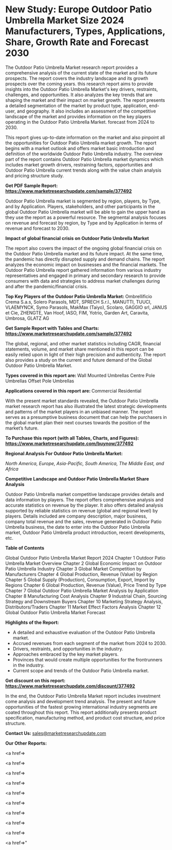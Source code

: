 # New Study: Europe Outdoor Patio Umbrella Market Size 2024 Manufacturers, Types, Applications, Share, Growth Rate and Forecast 2030

The Outdoor Patio Umbrella Market research report provides a comprehensive analysis of the current state of the market and its future prospects. The report covers the industry landscape and its growth prospects over the coming years. this research report aims to provide insights into the Outdoor Patio Umbrella Market's key drivers, restraints, challenges, and opportunities. It also analyzes the key trends that are shaping the market and their impact on market growth. The report presents a detailed segmentation of the market by product type, application, end-user, and geography. It also includes an assessment of the competitive landscape of the market and provides information on the key players operating in the Outdoor Patio Umbrella Market. forecast from 2024 to 2030.

This report gives up-to-date information on the market and also pinpoint all the opportunities for Outdoor Patio Umbrella market growth. The report begins with a market outlook and offers market basic introduction and definition of the worldwide Outdoor Patio Umbrella industry. The overview part of the report contains Outdoor Patio Umbrella market dynamics which includes market growth drivers, restraining factors, opportunities and Outdoor Patio Umbrella current trends along with the value chain analysis and pricing structure study.

<strong><b>Get PDF Sample Report: <a href=https://www.marketresearchupdate.com/sample/377492>https://www.marketresearchupdate.com/sample/377492</a></b></strong>

Outdoor Patio Umbrella market is segmented by region, players, by Type, and by Application. Players, stakeholders, and other participants in the global Outdoor Patio Umbrella market will be able to gain the upper hand as they use the report as a powerful resource. The segmental analysis focuses on revenue and forecast by region, by Type and by Application in terms of revenue and forecast to 2030.

<strong><b>Impact of global financial crisis on Outdoor Patio Umbrella Market</b></strong>

The report also covers the impact of the ongoing global financial crisis on the Outdoor Patio Umbrella market and its future impact. At the same time, the pandemic has directly disrupted supply and demand chains. The report analyzes the economic impact on businesses and the financial markets. The Outdoor Patio Umbrella report gathered information from various industry representatives and engaged in primary and secondary research to provide consumers with data and strategies to address market challenges during and after the pandemic/financial crisis.

<strong><b>Top Key Players of the Outdoor Patio Umbrella Market:
</b></strong>Ombrellificio Crema S.a.s, Solero Parasols, MDT, SPRECH S.r.l., MANUTTI, TUUCI, VLAEMYNCK, Symo Parasols, MakMax (Taiyo), Scolaro, GAGGIO srl, JANUS et Cie, ZHENGTE, Van Hoof, IASO, FIM, Yotrio, Garden Art, Caravita, Umbrosa, GLATZ AG<strong><b>
</b></strong>

<strong><b>Get Sample Report with Tables and Charts: <a href=https://www.marketresearchupdate.com/sample/377492>https://www.marketresearchupdate.com/sample/377492</a></b></strong>

The global, regional, and other market statistics including CAGR, financial statements, volume, and market share mentioned in this report can be easily relied upon in light of their high precision and authenticity. The report also provides a study on the current and future demand of the Global Outdoor Patio Umbrella Market.

<strong><b>Types covered in this report are:
</b></strong>Wall Mounted Umbrellas
Centre Pole Umbrellas
Offset Pole Umbrellas<strong><b>
</b></strong>

<strong><b>Applications covered in this report are:
</b></strong>Commercial
Residential<strong><b>
</b></strong>

With the present market standards revealed, the Outdoor Patio Umbrella market research report has also illustrated the latest strategic developments and patterns of the market players in an unbiased manner. The report serves as a presumptive business document that can help the purchasers in the global market plan their next courses towards the position of the market’s future.

<strong><b>To Purchase this report (with all Tables, Charts, and Figures): <a href=https://www.marketresearchupdate.com/buynow/377492>https://www.marketresearchupdate.com/buynow/377492</a></b></strong>

<strong><b>Regional Analysis For Outdoor Patio Umbrella Market:</b></strong>

<em><i>North America, Europe, Asia-Pacific, South America, The Middle East, and Africa</i></em>

<strong><b>Competitive Landscape and Outdoor Patio Umbrella Market Share Analysis</b></strong>

Outdoor Patio Umbrella market competitive landscape provides details and data information by players. The report offers comprehensive analysis and accurate statistics on revenue by the player. It also offers detailed analysis supported by reliable statistics on revenue (global and regional level) by players. Details included are company description, major business, company total revenue and the sales, revenue generated in Outdoor Patio Umbrella business, the date to enter into the Outdoor Patio Umbrella market, Outdoor Patio Umbrella product introduction, recent developments, etc.

<strong><b>Table of Contents</b></strong>

Global Outdoor Patio Umbrella Market Report 2024
Chapter 1 Outdoor Patio Umbrella Market Overview
Chapter 2 Global Economic Impact on Outdoor Patio Umbrella Industry
Chapter 3 Global Market Competition by Manufacturers
Chapter 4 Global Production, Revenue (Value) by Region
Chapter 5 Global Supply (Production), Consumption, Export, Import by Regions
Chapter 6 Global Production, Revenue (Value), Price Trend by Type
Chapter 7 Global Outdoor Patio Umbrella Market Analysis by Application
Chapter 8 Manufacturing Cost Analysis
Chapter 9 Industrial Chain, Sourcing Strategy and Downstream Buyers
Chapter 10 Marketing Strategy Analysis, Distributors/Traders
Chapter 11 Market Effect Factors Analysis
Chapter 12 Global Outdoor Patio Umbrella Market Forecast

<strong><b>Highlights of the Report:</b></strong>

- A detailed and exhaustive evaluation of the Outdoor Patio Umbrella market.
- Accrued revenues from each segment of the market from 2024 to 2030.
- Drivers, restraints, and opportunities in the industry.
- Approaches embraced by the key market players.
- Provinces that would create multiple opportunities for the frontrunners in the industry.
- Current scope and trends of the Outdoor Patio Umbrella market.

<strong><b>Get discount on this report: <a href=https://www.marketresearchupdate.com/discount/377492>https://www.marketresearchupdate.com/discount/377492</a></b></strong>

In the end, the Outdoor Patio Umbrella Market report includes investment come analysis and development trend analysis. The present and future opportunities of the fastest growing international industry segments are coated throughout this report. This report additionally presents product specification, manufacturing method, and product cost structure, and price structure.

<strong><b>Contact Us:
</b></strong>sales@marketresearchupdate.com

<strong>Our Other Reports:</strong>

<a href=></a>

<a href=></a>

<a href=></a>

<a href=></a>

<a href=></a>

<a href=></a>

<a href=></a>

<a href=></a>

<a href=></a>

<a href=></a>"
